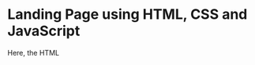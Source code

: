 # Landing Page using HTML, CSS and JavaScript
Here, the HTML <script> tag is used to define the client-side script (JavaScript).
  
Credits
  -----------
  My sincere appreciation goes to @OnlineTutoiralsYT for their comprehensive web design tutorials.
  
  tutorial links:
  
  Part1: https://www.youtube.com/watch?v=91Q6RvKvd7o&t=101s
  
  Part2: https://www.youtube.com/watch?v=HXKNedyDbNE&t=0s
  
  
